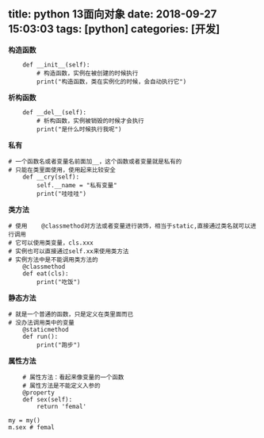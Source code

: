 title: python 13面向对象
date: 2018-09-27 15:03:03
tags: [python]
categories: [开发]
---
**构造函数**
```
    def __init__(self):
        # 构造函数，实例在被创建的时候执行
        print("构造函数，类在实例化的时候，会自动执行它")
```

<!--more-->

**析构函数**
```
    def __del__(self):
        # 析构函数，实例被销毁的时候才会执行
        print("是什么时候执行我呢")
```
**私有**
```
# 一个函数名或者变量名前面加__，这个函数或者变量就是私有的
# 只能在类里面使用，使用起来比较安全
    def __cry(self):
        self.__name = "私有变量"
        print("哇哇哇")
```
**类方法**
```
# 使用    @classmethod对方法或者变量进行装饰，相当于static,直接通过类名就可以进行调用
# 它可以使用类变量，cls.xxx
# 实例也可以直接通过self.xx来使用类方法
# 实例方法中是不能调用类方法的
    @classmethod
    def eat(cls):
        print("吃饭")
```
**静态方法**
```
# 就是一个普通的函数，只是定义在类里面而已
# 没办法调用类中的变量
    @staticmethod
    def run():
        print("跑步")
```
**属性方法**
```
    # 属性方法：看起来像变量的一个函数
    # 属性方法是不能定义入参的
    @property
    def sex(self):
        return 'femal'

my = my()
m.sex # femal
```

